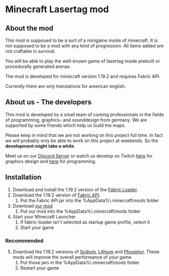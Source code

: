 # Minecraft Lasertag mod

## About the mod

This mod is supposed to be a sort of a minigame inside of minecraft. It is not supposed to be a mod with any kind of progression. All items added are not craftable in survival.

You will be able to play the well-known game of lasertag inside prebuilt or procedurally generated arenas.

The mod is developed for minecraft version 1.19.2 and requires Fabric API.

Currently there are only translations for american english.

## About us - The developers

This mod is developed by a small team of coming professionals in the fields of programming, graphics- and sounddesign from germany. We are supported by some friends which help us build the maps.

Please keep in mind that we are not working on this project full time. In fact we will probably only be able to work on this project at weekends. So the **development might take a while**.

Meet us on our [Discord Server](https://discord.gg/SPbV8P2kHN) or watch us develop on Twitch [here](https://www.twitch.tv/der_zabo) for graphics design and [here](https://www.twitch.tv/der__fbs) for programming.

## Installation

1. Download and install the 1.19.2 version of the [Fabric Loader](https://fabricmc.net/use/installer/).
2. Download the 1.19.2 version of [Fabric API](https://www.curseforge.com/minecraft/mc-mods/fabric-api/files/all?filter-game-version=2020709689%3A9366).
    1. Put the Fabric API jar into the %AppData%\\.minecraft\mods folder
3. Download [our mod](https://github.com/efibs/mc-lasertag-mod/releases)
    1. Put our mod into the %AppData%\\.minecraft\mods folder
4. Start your Minecraft Launcher
    1. If fabric-loader isn't selected as startup game profile, select it
    2. Start your game
### Recommended
5. Download the 1.19.2 versions of [Sodium](https://www.curseforge.com/minecraft/mc-mods/sodium/files/all?filter-game-version=2020709689%3A9366), [Lithium](https://www.curseforge.com/minecraft/mc-mods/lithium/files/all?filter-game-version=2020709689%3A9366) and [Phosphor](https://www.curseforge.com/minecraft/mc-mods/phosphor/files/all?filter-game-version=2020709689%3A9366). These mods will improve the overall performance of your game.
    1. Put those jars in the %AppData%\\.minecraft\mods folder
    2. Restart your game
